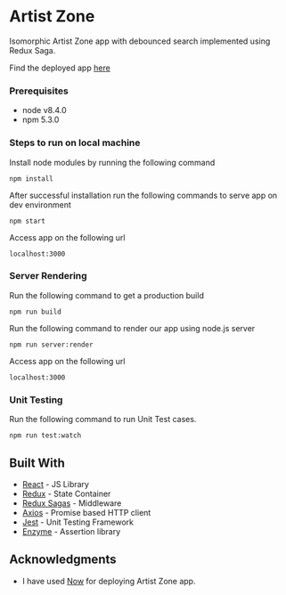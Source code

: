 # Artist Zone
Isomorphic Artist Zone app with debounced search implemented using Redux Saga.

Find the deployed app [here](https://build-eqdudjofzd.now.sh)

### Prerequisites

* node v8.4.0
* npm 5.3.0

### Steps to run on local machine

Install node modules by running the following command
```
npm install
```
After successful installation run the following commands to serve app on dev environment
```
npm start
```
Access app on the following url
```
localhost:3000
```

### Server Rendering

Run the following command to get a production build
```
npm run build
```
Run the following command to render our app using node.js server
```
npm run server:render
```
Access app on the following url
```
localhost:3000
```

### Unit Testing
Run the following command to run Unit Test cases.
```
npm run test:watch
```

## Built With

* [React](https://reactjs.org/) - JS Library
* [Redux](https://redux.js.org/) - State Container
* [Redux Sagas](https://redux-saga.js.org/) - Middleware
* [Axios](https://github.com/axios/axios) - Promise based HTTP client
* [Jest](https://jestjs.io/) - Unit Testing Framework
* [Enzyme](http://airbnb.io/enzyme/) - Assertion library

## Acknowledgments

* I have used [Now](https://zeit.co/now) for deploying Artist Zone app.

